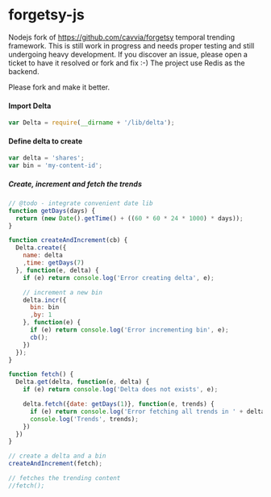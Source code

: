 forgetsy-js
===========

Nodejs fork of https://github.com/cavvia/forgetsy temporal trending framework. This is still work in progress and needs proper testing and still undergoing heavy development. If you discover an issue, please open a ticket to have it resolved or fork and fix :-) The project use Redis as the backend. 

Please fork and make it better.

#### Import Delta

```javascript
var Delta = require(__dirname + '/lib/delta');
```

#### Define delta to create
```javascript
var delta = 'shares';
var bin = 'my-content-id';
```

##### Create, increment and fetch the trends 
```javascript
// @todo - integrate convenient date lib
function getDays(days) {
  return (new Date().getTime() + ((60 * 60 * 24 * 1000) * days));
}

function createAndIncrement(cb) {
  Delta.create({
    name: delta
    ,time: getDays(7)
  }, function(e, delta) {
    if (e) return console.log('Error creating delta', e);

    // increment a new bin
    delta.incr({
      bin: bin
      ,by: 1
    }, function(e) {
      if (e) return console.log('Error incrementing bin', e);
      cb();
    })
  });
}

function fetch() {
  Delta.get(delta, function(e, delta) {
    if (e) return console.log('Delta does not exists', e);

    delta.fetch({date: getDays(1)}, function(e, trends) {
      if (e) return console.log('Error fetching all trends in ' + delta);
      console.log('Trends', trends);
    })
  })
}

// create a delta and a bin
createAndIncrement(fetch);

// fetches the trending content
//fetch();
```
